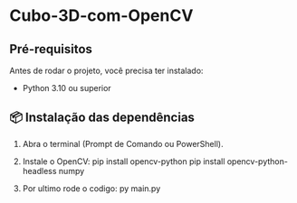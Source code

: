 # Cubo-3D-com-OpenCV

## Pré-requisitos

Antes de rodar o projeto, você precisa ter instalado:

- Python 3.10 ou superior  

## 📦 Instalação das dependências
1. Abra o terminal (Prompt de Comando ou PowerShell).

3. Instale o OpenCV:
pip install opencv-python
pip install opencv-python-headless numpy

4. Por ultimo rode o codigo:
py main.py

